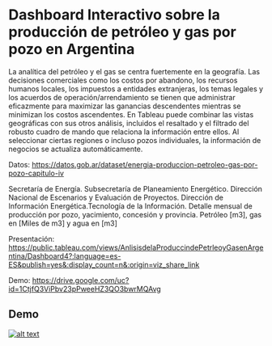 # Dashboard Interactivo sobre la producción de petróleo y gas por pozo en Argentina

La analítica del petróleo y el gas se centra fuertemente en la geografía. Las decisiones comerciales como los costos por abandono, los recursos humanos locales, los impuestos a entidades extranjeras, los temas legales y los acuerdos de operación/arrendamiento se tienen que administrar eficazmente para maximizar las ganancias descendentes mientras se minimizan los costos ascendentes.
En Tableau puede combinar las vistas geográficas con sus otros análisis, incluidos el resaltado y el filtrado del robusto cuadro de mando que relaciona la información entre ellos. Al seleccionar ciertas regiones o incluso pozos individuales, la información de negocios se actualiza automáticamente.


Datos:
https://datos.gob.ar/dataset/energia-produccion-petroleo-gas-por-pozo-capitulo-iv

Secretaría de Energía. Subsecretaría de Planeamiento Energético. Dirección Nacional de Escenarios y Evaluación de Proyectos. Dirección de Información Energética.Tecnología de la Información.
Detalle mensual de producción por pozo, yacimiento, concesión y provincia. Petróleo [m3], gas en [Miles de m3] y agua en [m3]

Presentación:
https://public.tableau.com/views/AnlisisdelaProduccindePetrleoyGasenArgentina/Dashboard4?:language=es-ES&publish=yes&:display_count=n&:origin=viz_share_link

Demo:
https://drive.google.com/uc?id=1CtjfQ3ViPbv23pPweeHZ3QO3bwrMQAvg

## Demo

[![alt text](https://justdjango.s3-us-west-2.amazonaws.com/media/gifs/djecommerce.gif](https://doc-10-3g-docs.googleusercontent.com/docs/securesc/73aium5hla6l425sitog0u23h2kvthi2/88q6mfv83tkjjaem5eu23mdncistl16l/1692802500000/15793392904669717402/10460656019898916775/1CtjfQ3ViPbv23pPweeHZ3QO3bwrMQAvg?ax=AH3YgiCm0th_rY6pcV8fpP5K1dUgeeg8Jg9uzdamK0S6zHY5DpfZA6EiUfLd-2waKKsyKqsETypC_ilbn5A-5N8vFEOzDGK2rTwd9Sn13Zi1ZQJ7_yu-dVNak-2cQhW4ELZBjHCnawWsogXFWHrpYcLWffpscQD005iAbQ3ajtKUuEzmNpq0S7XJ8TJOJZksB-1xS8pBUXi3SsLkDz-7SKifEmWXrMl_t33qaFUjuLrclpo0-6-qq7kdbRpmyfB8HSIyhSX2EmuzoKhFbzSqTVaD_EqUi1XG9S-BvcN2ab6m7TVPmtAVD8tDjeTSRLevFVQPIi7pDW8KcWTg8TnvfUNkAVFN0GbmPf3XssWNdPhNJFOtmFEY8FQs9q7_2wabmIXdi9IjAPWPZxSJZV0gS9gf3QbDdOJJbWaJQYT6syUKLiU-RIl5uSft5cV0PWQQJ7vZ20_VwNMFLqwJzSv9rjQOYuf59WnQ0bdDKi3rh22g1Et_MC90YxMsa1YEiVcdNtLEI2nj8RtbPtKV9sJrvkqowsuwEWp43qhWyx9_ZYh164EmLA7M2BFV3vrkg0BHEc-Y9Qm2y6itoXxn_3CR68LTMELZrVO0WWJYAN7Jr1sx4eTNeVObhGiNmVmjBPdf6ZAKMKplyRq-iKDaAZ72DGCvF4t2Y2xG8VHnJFuICE-7cLAQ5Kr2CamjUcK5OB230M4G7oyKO5NmTZecNEJ7Z20Akc85hnwKDH_G4fBDIKxPccza4gE9jqZtE33KE04QGC0rQQ5oglW9dUuWbCzmEBy_GZo4G9-FCThyqm6lwT9HIO_wOMvq6P_NEFu0A_QaHHnOPdXB-bjQyApiAbNPXz_hYUqt0pFnYetc_RpYd0zbjrzqGnb1v-x5lVx2T58TCfkgWlt8_Pb0R4OQqnprs1Fq0iko6vZPLMEcJ57WlLnPzSMid5Z7bNzA4Jek33km1EgheCOQpuAw&uuid=bfe4ea46-8e70-45c4-b033-f35bdaf7a353&authuser=0&nonce=hn145qfnjoung&user=10460656019898916775&hash=fp9g315bfl6svu1aop7deh0uhp0ik8lc)](https://drive.google.com/file/d/1CtjfQ3ViPbv23pPweeHZ3QO3bwrMQAvg/view?usp=sharing)https://drive.google.com/file/d/1CtjfQ3ViPbv23pPweeHZ3QO3bwrMQAvg/view?usp=sharing "Logo")](https://clipchamp.com/watch/atWS3xqIrfi)

